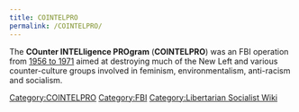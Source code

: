 ```yaml
---
title: COINTELPRO
permalink: /COINTELPRO/
---
```


The **COunter INTELligence PROgram** (**COINTELPRO**) was an FBI
operation from [1956 to 1971](Timeline_of_the_FBI "wikilink") aimed at
destroying much of the New Left and various counter-culture groups
involved in feminism, environmentalism, anti-racism and socialism.

[Category:COINTELPRO](Category:COINTELPRO "wikilink")
[Category:FBI](Category:FBI "wikilink") [Category:Libertarian Socialist
Wiki](Category:Libertarian_Socialist_Wiki "wikilink")